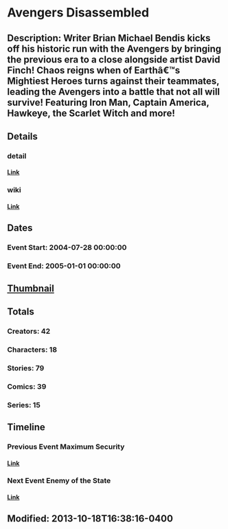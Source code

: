 # Avengers Disassembled
## Description: Writer Brian Michael Bendis kicks off his historic run with the Avengers by bringing the previous era to a close alongside artist David Finch! Chaos reigns when of Earthâ€™s Mightiest Heroes turns against their teammates, leading the Avengers into a battle that not all will survive! Featuring Iron Man, Captain America, Hawkeye, the Scarlet Witch and more!
## Details
### detail
#### [Link](http://marvel.com/comics/events/234/avengers_disassembled?utm_campaign=apiRef&utm_source=225578a89fc76f3d20fbffda5d17a88d)
### wiki
#### [Link](http://marvel.com/universe/Avengers_Disassembled?utm_campaign=apiRef&utm_source=225578a89fc76f3d20fbffda5d17a88d)
## Dates
### Event Start: 2004-07-28 00:00:00
### Event End: 2005-01-01 00:00:00
## [Thumbnail](http://i.annihil.us/u/prod/marvel/i/mg/1/03/52127e32d3671.jpg)
## Totals
### Creators: 42
### Characters: 18
### Stories: 79
### Comics: 39
### Series: 15
## Timeline
### Previous Event Maximum Security
#### [Link](http://gateway.marvel.com/v1/public/events/37)
### Next Event Enemy of the State
#### [Link](http://gateway.marvel.com/v1/public/events/245)
## Modified: 2013-10-18T16:38:16-0400